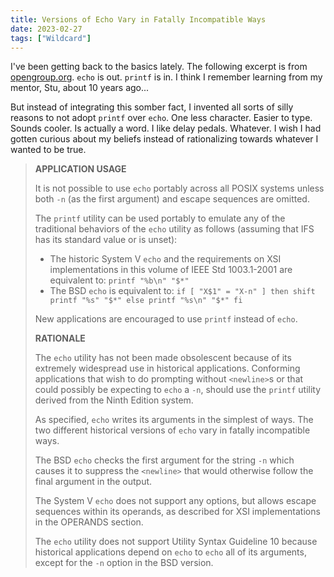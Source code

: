 ```yaml
---
title: Versions of Echo Vary in Fatally Incompatible Ways
date: 2023-02-27
tags: ["Wildcard"]
---
```


I've been getting back to the basics lately. The following excerpt is from [opengroup.org](https://pubs.opengroup.org/onlinepubs/000095399/utilities/echo.html). `echo` is out. `printf` is in. I think I remember learning from my mentor, Stu, about 10 years ago...

But instead of integrating this somber fact, I invented all sorts of silly reasons to not adopt `printf` over `echo`. One less character. Easier to type. Sounds cooler. Is actually a word. I like delay pedals. Whatever. I wish I had gotten curious about my beliefs instead of rationalizing towards whatever I wanted to be true.

> **APPLICATION USAGE**
>
> It is not possible to use `echo` portably across all POSIX systems unless both `-n` (as the first argument) and escape sequences are omitted.
>
> The `printf` utility can be used portably to emulate any of the traditional behaviors of the `echo` utility as follows (assuming that IFS has its standard value or is unset):
>
> - The historic System V `echo` and the requirements on XSI implementations in this volume of IEEE Std 1003.1-2001 are equivalent to: `printf "%b\n" "$*"`
> - The BSD `echo` is equivalent to: `if [ "X$1" = "X-n" ] then shift printf "%s" "$*" else printf "%s\n" "$*" fi`
>
> New applications are encouraged to use `printf` instead of `echo`.
>
> **RATIONALE**
>
> The `echo` utility has not been made obsolescent because of its extremely widespread use in historical applications. Conforming applications that wish to do prompting without `<newline>`s or that could possibly be expecting to `echo` a `-n`, should use the `printf` utility derived from the Ninth Edition system.
>
> As specified, `echo` writes its arguments in the simplest of ways. The two different historical versions of `echo` vary in fatally incompatible ways.
>
> The BSD `echo` checks the first argument for the string `-n` which causes it to suppress the `<newline>` that would otherwise follow the final argument in the output.
>
> The System V `echo` does not support any options, but allows escape sequences within its operands, as described for XSI implementations in the OPERANDS section.
>
> The `echo` utility does not support Utility Syntax Guideline 10 because historical applications depend on `echo` to `echo` all of its arguments, except for the `-n` option in the BSD version.
